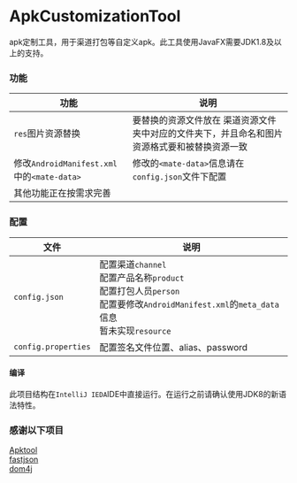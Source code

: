 # ApkCustomizationTool
apk定制工具，用于渠道打包等自定义apk。此工具使用JavaFX需要JDK1.8及以上的支持。

### 功能
|功能|说明|
|----|----|
|`res`图片资源替换|要替换的资源文件放在 渠道资源文件夹中对应的文件夹下，并且命名和图片资源格式要和被替换资源一致|
|修改`AndroidManifest.xml`中的`<mate-data>`|修改的`<mate-data>`信息请在`config.json`文件下配置|
|其他功能正在按需求完善|

### 配置
|文件|说明|
|----|----|
|`config.json`|配置渠道`channel`<br>配置产品名称`product`<br>配置打包人员`person`<br>配置要修改`AndroidManifest.xml`的`meta_data`信息<br>暂未实现`resource`|
|`config.properties`|配置签名文件位置、alias、password|

#### 编译
此项目结构在`IntelliJ IEDA`IDE中直接运行。在运行之前请确认使用JDK8的新语法特性。

### 感谢以下项目
[Apktool](http://ibotpeaches.github.io/Apktool/)<br>
[fastjson](https://github.com/alibaba/fastjson)<br>
[dom4j]()
